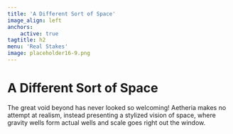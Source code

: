 ```yaml
---
title: 'A Different Sort of Space'
image_align: left
anchors:
    active: true
tagtitle: h2
menu: 'Real Stakes'
image: placeholder16-9.png
---
```


# **A Different Sort of Space**

The great void beyond has never looked so welcoming! Aetheria makes no attempt at realism, instead presenting a stylized vision of space, where gravity wells form actual wells and scale goes right out the window.